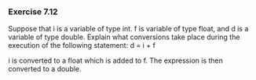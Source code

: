 ### Exercise 7.12

Suppose that i is a variable of type int. f is variable of type float, and d is a variable of type double. Explain what conversions take place during the execution of the following statement:
d = i + f

i is converted to a float which is added to f.  The expression is then converted to a double.

